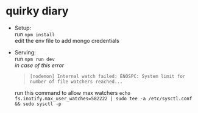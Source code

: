 # quirky diary
  
- Setup:  
    run `npm install`  
    edit the env file to add mongo credentials
- Serving:  
    run `npm run dev`  
    *in case of this error*
    >``[nodemon] Internal watch failed: ENOSPC: System limit for number of file watchers reached...``  

    run this command to allow max watchers `echo fs.inotify.max_user_watches=582222 | sudo tee -a /etc/sysctl.conf && sudo sysctl -p`
